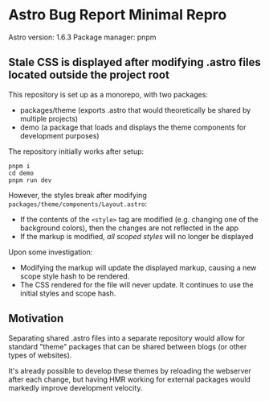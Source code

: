# Astro Bug Report Minimal Repro

Astro version: 1.6.3
Package manager: pnpm 

## Stale CSS is displayed after modifying .astro files located outside the project root

This repository is set up as a monorepo, with two packages:

- packages/theme (exports .astro that would theoretically be shared by multiple projects)
- demo (a package that loads and displays the theme components for development purposes)

The repository initially works after setup:

```
pnpm i
cd demo
pnpm run dev
```

However, the styles break after modifying `packages/theme/components/Layout.astro`:

- If the contents of the `<style>` tag are modified (e.g. changing one of the background colors), then the changes are not reflected in the app
- If the markup is modified, *all scoped styles* will no longer be displayed

Upon some investigation:

- Modifying the markup will update the displayed markup, causing a new scope style hash to be rendered.
- The CSS rendered for the file will never update. It continues to use the initial styles and scope hash.

## Motivation

Separating shared .astro files into a separate repository would allow for standard "theme" packages that can be shared between blogs (or other types of websites).

It's already possible to develop these themes by reloading the webserver after each change, but having HMR working for external packages would markedly improve development velocity.